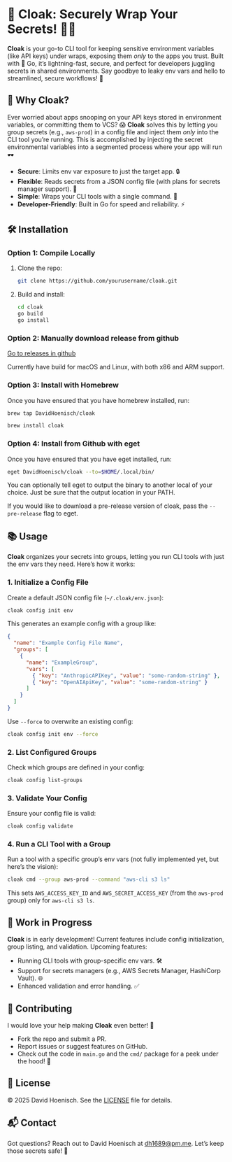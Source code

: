 # 🚨 Cloak: Securely Wrap Your Secrets! 🕵️‍♂️

**Cloak** is your go-to CLI tool for keeping sensitive environment variables
(like API keys) under wraps, exposing them *only* to the apps you trust. Built
with 💪 Go, it’s lightning-fast, secure, and perfect for developers juggling
secrets in shared environments. Say goodbye to leaky env vars and hello to
streamlined, secure workflows! 🎉

## 🌟 Why Cloak?

Ever worried about apps snooping on your API keys stored in environment
variables, or committing them to VCS? 😱 **Cloak** solves this by letting you
group secrets (e.g., `aws-prod`) in a config file and inject them *only* into
the CLI tool you’re running. This is accomplished by injecting the secret
environmental variables into a segmented process where your app will run 🕶️

- **Secure**: Limits env var exposure to just the target app. 🔒
- **Flexible**: Reads secrets from a JSON config file (with plans for secrets manager support). 📝
- **Simple**: Wraps your CLI tools with a single command. 🚀
- **Developer-Friendly**: Built in Go for speed and reliability. ⚡

## 🛠️ Installation


### Option 1: Compile Locally

1. Clone the repo:
   ```bash
   git clone https://github.com/yourusername/cloak.git
   ```
2. Build and install:
   ```bash
   cd cloak
   go build
   go install
   ```

### Option 2: Manually download release from github

[Go to releases in github](https://github.com/DavidHoenisch/cloak/releases)

Currently have build for macOS and Linux, with both x86 and ARM support.

### Option 3: Install with Homebrew

Once you have ensured that you have homebrew installed, run:

```bash
brew tap DavidHoenisch/cloak

brew install cloak
```

### Option 4: Install from Github with eget

Once you have ensured that you have eget installed, run:

```bash
eget DavidHoenisch/cloak --to=$HOME/.local/bin/
```
You can optionally tell eget to output the binary to another local
of your choice. Just be sure that the output location in your PATH.

If you would like to download a pre-release version of cloak, pass the
`--pre-release` flag to eget.



## 📚 Usage

**Cloak** organizes your secrets into groups, letting you run CLI tools with
just the env vars they need. Here’s how it works:

### 1. Initialize a Config File
Create a default JSON config file (`~/.cloak/env.json`):
```bash
cloak config init env
```
This generates an example config with a group like:
```json
{
  "name": "Example Config File Name",
  "groups": [
    {
      "name": "ExampleGroup",
      "vars": [
        { "key": "AnthropicAPIKey", "value": "some-random-string" },
        { "key": "OpenAIApiKey", "value": "some-random-string" }
      ]
    }
  ]
}
```
Use `--force` to overwrite an existing config:
```bash
cloak config init env --force
```

### 2. List Configured Groups
Check which groups are defined in your config:
```bash
cloak config list-groups
```

### 3. Validate Your Config
Ensure your config file is valid:
```bash
cloak config validate
```

### 4. Run a CLI Tool with a Group
Run a tool with a specific group’s env vars (not fully implemented yet, but here’s the vision):
```bash
cloak cmd --group aws-prod --command "aws-cli s3 ls"
```
This sets `AWS_ACCESS_KEY_ID` and `AWS_SECRET_ACCESS_KEY` (from the `aws-prod` group) only for `aws-cli s3 ls`.

## 🚧 Work in Progress

**Cloak** is in early development! Current features include config
initialization, group listing, and validation. Upcoming features:
- Running CLI tools with group-specific env vars. 🛠️
- Support for secrets managers (e.g., AWS Secrets Manager, HashiCorp Vault). 🌐
- Enhanced validation and error handling. ✅

## 🤝 Contributing

I would love your help making **Cloak** even better! 🙌
- Fork the repo and submit a PR.
- Report issues or suggest features on GitHub.
- Check out the code in `main.go` and the `cmd/` package for a peek under the hood! 👀

## 📜 License

© 2025 David Hoenisch. See the [LICENSE](LICENSE) file for details.

## 📬 Contact

Got questions? Reach out to David Hoenisch at [dh1689@pm.me](mailto:dh1689@pm.me). Let’s keep those secrets safe! 🔐
